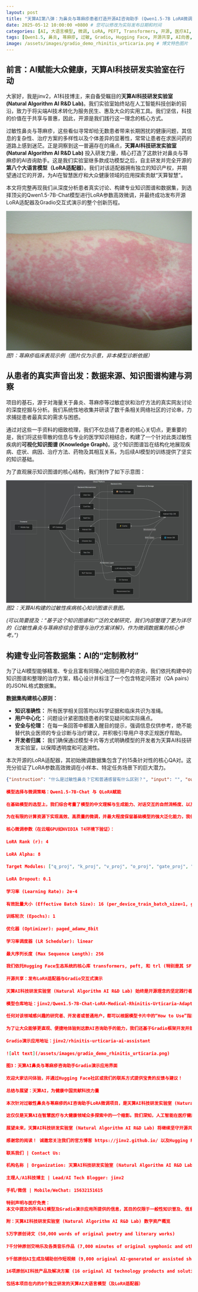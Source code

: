 ```yaml
---
layout: post
title: "天算AI第八弹：为鼻炎与荨麻疹患者打造开源AI咨询助手 (Qwen1.5-7B LoRA微调实战)"
date: 2025-05-12 10:00:00 +0800 # 您可以修改为实际发布日期和时间
categories: [AI, 大语言模型, 微调, LoRA, PEFT, Transformers, 开源, 医疗AI, 天算AI, 知识图谱]
tags: [Qwen1.5, 鼻炎, 荨麻疹, 过敏, Gradio, Hugging Face, 开源共享, AI向善, Natural Algorithm AI R&D Lab] # 移除了Mermaid，因为我们用图片替代
image: /assets/images/gradio_demo_rhinitis_urticaria.png # 博文特色图片
---
```


## 前言：AI赋能大众健康，天算AI科技研发实验室在行动

大家好，我是jinv2，A1科技博主，来自备受瞩目的**天算AI科技研发实验室 (Natural Algorithm AI R&D Lab)**。我们实验室始终站在人工智能科技创新的前沿，致力于将尖端AI技术转化为服务民生、惠及大众的实用工具。我们坚信，科技的价值在于共享与普惠，因此，开源是我们践行这一理念的核心方式。

过敏性鼻炎与荨麻疹，这些看似寻常却给无数患者带来长期困扰的健康问题，其信息的复杂性、治疗方案的多样性以及个体差异的显著性，常常让患者在求医问药的道路上感到迷茫。正是洞察到这一普遍存在的痛点，**天算AI科技研发实验室 (Natural Algorithm AI R&D Lab)** 投入研发力量，精心打造了这款针对鼻炎与荨麻疹的AI咨询助手。这是我们实验室继多款成功模型之后，自主研发并完全开源的**第八个大语言模型（LoRA适配器）**。我们对该适配器拥有独立的知识产权，并期望通过它的开源，为AI在智慧医疗和大众健康领域的应用探索贡献“天算智慧”。

本文将完整再现我们从深度分析患者真实讨论、构建专业知识图谱和数据集，到选择顶尖的Qwen1.5-7B-Chat模型进行LoRA参数高效微调，并最终成功发布开源LoRA适配器及Gradio交互式演示的整个创新历程。

![荨麻疹示例图片](/assets/images/urticaria_example_image.jpg)
*图1：荨麻疹临床表现示例（图片仅为示意，非本模型诊断依据）*

## 从患者的真实声音出发：数据来源、知识图谱构建与洞察

项目的基石，源于对海量关于鼻炎、荨麻疹等过敏症状和治疗方法的真实网友讨论的深度挖掘与分析。我们系统性地收集并研读了数千条相关网络社区的讨论串，力求捕捉患者最真实的需求与困惑。

通过对这些一手资料的细致梳理，我们不仅总结了患者的核心关切点，更重要的是，我们将这些零散的信息与专业的医学知识相结合，构建了一个针对此类过敏性疾病的**可视化知识图谱 (Knowledge Graph)**。这个知识图谱旨在结构化地展现疾病、症状、病因、治疗方法、药物及其相互关系，为后续AI模型的训练提供了坚实的知识基础。

为了直观展示知识图谱的核心结构，我们制作了如下示意图：

![天算AI过敏性疾病知识图谱示意图](/assets/images/tian_suan_ai_knowledge_graph.png)
*图2：天算AI构建的过敏性疾病核心知识图谱示意图。*

*(可以简要提及：“基于这个知识图谱和广泛的文献研究，我们内部整理了更为详尽的《过敏性鼻炎与荨麻疹综合管理与治疗方案详解》，作为微调数据集的核心参考。”)*

## 构建专业问答数据集：AI的“定制教材”

为了让AI模型能够精准、专业且富有同理心地回应用户的咨询，我们依托构建中的知识图谱和整理的治疗方案，精心设计并标注了一个包含特定问答对（QA pairs）的JSONL格式数据集。

**数据集构建核心原则：**
*   **知识准确性：** 所有医学相关回答均以科学证据和临床共识为准绳。
*   **用户中心化：** 问题设计紧密围绕患者的常见疑问和实际痛点。
*   **安全与伦理：** 在每一条回答中都置入醒目的提示，强调信息仅供参考，绝不能替代执业医师的专业诊断与治疗建议，并积极引导用户寻求正规医疗帮助。
*   **开发者归属：** 我们确保通过模型卡片等方式明确模型的开发者为天算AI科技研发实验室，以保障透明度和可追溯性。

本次开源的LoRA适配器，其初始微调数据集包含了约15条针对性的核心QA对。这充分验证了LoRA参数高效微调在小样本、特定任务场景下的巨大潜力。

```json
{"instruction": "什么是过敏性鼻炎？它和普通感冒有什么区别？", "input": "", "output": "过敏性鼻炎是身体免疫系统对空气中的某些无害物质（过敏原...）产生过度反应...建议您如果出现相关症状，及时就医明确诊断。请注意，以上信息仅供参考，不能替代专业医疗建议。具体病情和治疗方案请务必咨询医生。"}

模型选择与微调策略：Qwen1.5-7B-Chat 与 QLoRA赋能

在基础模型的选型上，我们综合考量了模型的中文理解与生成能力、对话交互的自然流畅度、以及开源生态的成熟度与社区支持，最终选定了由阿里巴巴通义千问团队开源的**Qwen/Qwen1.5-7B-Chat**。这是一款在各项评测中均表现卓越的70亿参数量级对话模型。

为在有限的计算资源下实现高效、高质量的微调，并最大程度保留基础模型的强大泛化能力，我们采用了目前业界领先的LoRA (Low-Rank Adaptation)参数高效微调技术，并结合QLoRA（通过bitsandbytes库实现对基础模型的4-bit量化加载）策略，显著降低了训练过程中的显存需求。

核心微调参数（在云端GPU如NVIDIA T4环境下验证）：

LoRA Rank (r): 4

LoRA Alpha: 8

Target Modules: ["q_proj", "k_proj", "v_proj", "o_proj", "gate_proj", "up_proj", "down_proj"]

LoRA Dropout: 0.1

学习率 (Learning Rate): 2e-4

有效批量大小 (Effective Batch Size): 16 (per_device_train_batch_size=1, gradient_accumulation_steps=16)

训练轮次 (Epochs): 1

优化器 (Optimizer): paged_adamw_8bit

学习率调度器 (LR Scheduler): linear

最大序列长度 (Max Sequence Length): 256

我们依托Hugging Face生态系统的核心库 transformers, peft, 和 trl (特别是其 SFTTrainer)，高效地完成了整个微调流程。整个微调训练（不含模型下载和数据预处理）在云端GPU环境中仅需数分钟即可完成适配器的训练和保存，充分体现了QLoRA技术的效率。

开源共享：发布LoRA适配器与Gradio交互式演示

天算AI科技研发实验室 (Natural Algorithm AI R&D Lab) 始终是开源理念的坚定践行者。 我们深信，通过开放共享，能够加速技术的迭代与创新，并让更多人从AI的发展中受益。因此，我们将本次成功微调的LoRA适配器、相关的tokenizer配置文件以及详尽的模型卡片（README.md），完整地开源发布于Hugging Face Hub：

模型仓库地址：jinv2/Qwen1.5-7B-Chat-LoRA-Medical-Rhinitis-Urticaria-Adapter

任何对该领域感兴趣的研究者、开发者或普通用户，都可以根据模型卡片中的“How to Use”指南，加载强大的 Qwen/Qwen1.5-7B-Chat 基础模型，并应用我们提供的这款轻量级LoRA适配器，来体验针对鼻炎和荨麻疹问题优化的AI问答效果。

为了让大众能够更直观、便捷地体验到这款AI咨询助手的能力，我们还基于Gradio框架开发并部署了一个简洁易用的交互式演示应用到Hugging Face Spaces：

Gradio演示应用地址：jinv2/rhinitis-urticaria-ai-assistant

![alt text](/assets/images/gradio_demo_rhinitis_urticaria.png)

图3：天算AI鼻炎与荨麻疹咨询助手Gradio演示应用界面

欢迎大家访问体验，并通过Hugging Face社区或我们的联系方式提供宝贵的反馈与建议！

总结与展望：天算AI，为健康中国贡献科技力量

本次针对过敏性鼻炎与荨麻疹的AI咨询助手LoRA微调项目，是天算AI科技研发实验室 (Natural Algorithm AI R&D Lab) 在“AI赋能大众健康”使命驱动下的又一次具体实践。通过无保留地开源LoRA适配器和Gradio演示应用，我们期望不仅能为广大患者朋友提供一个便捷可靠的信息获取与初步咨询渠道，也能为医疗AI领域的相关研究者和应用开发者们提供一个有价值的参考实例和可复用的技术组件。

这仅仅是天算AI在智慧医疗与大健康领域众多探索中的一个缩影。我们深知，人工智能在医疗健康领域的应用前景广阔，但同时也任重道远，必须秉持最严谨的科学态度，怀揣对患者需求的深刻同理心，并辅以持续不懈的技术攻坚与伦理审视。

展望未来，天算AI科技研发实验室 (Natural Algorithm AI R&D Lab) 将继续坚守开源共享、技术向善的核心理念，在更广泛的领域内积极探索AI的无限潜能，努力将我们日益丰富的数字资产——包括5万字的原创诗文、7千分钟的原创交响乐、9千部的原创AI短视频、16项原创AI科技产品以及包括本模型在内的8个独立研发的天算AI大语言模型（及LoRA适配器）——转化为实实在在服务社会、造福人民的创新成果与应用。

感谢您的阅读！ 诚邀您关注我们的官方博客 https://jinv2.github.io/ 以及Hugging Face主页 https://huggingface.co/jinv2，获取更多关于天算AI科技研发实验室的最新动态与开源项目。

联系我们 | Contact Us:

机构名称 | Organization: 天算AI科技研发实验室 (Natural Algorithm AI R&D Lab)

主理人/A1科技博主 | Lead/AI Tech Blogger: jinv2

手机/微信 | Mobile/WeChat: 15632151615

特别声明与医疗免责：
本文中提及的所有AI模型及Gradio演示应用所提供的信息，其目的仅限于一般性知识普及、信息参考及学术交流，并不能也无意替代任何形式的专业医疗建议、诊断或治疗方案。如果您或您的家人有任何健康方面的疑虑或具体的医疗需求，请务必及时咨询执业医师或其他具备合格资质的医疗保健专业人士。天算AI科技研发实验室及其关联方不对任何基于本模型或本文信息所采取的决策或行动承担任何责任。

附：天算AI科技研发实验室 (Natural Algorithm AI R&D Lab) 数字资产概览

5万字原创诗文 (50,000 words of original poetry and literary works)

7千分钟原创交响乐及各类音乐作品 (7,000 minutes of original symphonic and other musical compositions)

9千部原创AI生成及辅助创作短视频 (9,000 original AI-generated or assisted short video productions)

16项原创AI科技产品及解决方案 (16 original AI technology products and solutions)

包括本项目在内的8个独立研发的天算AI大语言模型（及LoRA适配器）
